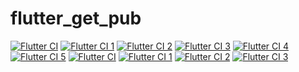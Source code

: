 # flutter_get_pub
[![Flutter CI](https://github.com/yy1300326388/flutter_pub_get/actions/workflows/flutter.yml/badge.svg)](https://github.com/yy1300326388/flutter_pub_get/actions/workflows/flutter.yml)
[![Flutter CI 1](https://github.com/yy1300326388/flutter_pub_get/actions/workflows/flutter1.yml/badge.svg)](https://github.com/yy1300326388/flutter_pub_get/actions/workflows/flutter1.yml)
[![Flutter CI 2](https://github.com/yy1300326388/flutter_pub_get/actions/workflows/flutter2.yml/badge.svg)](https://github.com/yy1300326388/flutter_pub_get/actions/workflows/flutter2.yml)
[![Flutter CI 3](https://github.com/yy1300326388/flutter_pub_get/actions/workflows/flutter3.yml/badge.svg)](https://github.com/yy1300326388/flutter_pub_get/actions/workflows/flutter3.yml)
[![Flutter CI 4](https://github.com/yy1300326388/flutter_pub_get/actions/workflows/flutter4.yml/badge.svg)](https://github.com/yy1300326388/flutter_pub_get/actions/workflows/flutter4.yml)
[![Flutter CI 5](https://github.com/yy1300326388/flutter_pub_get/actions/workflows/flutter5.yml/badge.svg)](https://github.com/yy1300326388/flutter_pub_get/actions/workflows/flutter5.yml)
[![Flutter CI](https://github.com/yy1300326388/flutter_pub_get/actions/workflows/flutter.yml/badge.svg)](https://github.com/yy1300326388/flutter_pub_get/actions/workflows/flutter6.yml)
[![Flutter CI 1](https://github.com/yy1300326388/flutter_pub_get/actions/workflows/flutter1.yml/badge.svg)](https://github.com/yy1300326388/flutter_pub_get/actions/workflows/flutter7.yml)
[![Flutter CI 2](https://github.com/yy1300326388/flutter_pub_get/actions/workflows/flutter2.yml/badge.svg)](https://github.com/yy1300326388/flutter_pub_get/actions/workflows/flutter8.yml)
[![Flutter CI 3](https://github.com/yy1300326388/flutter_pub_get/actions/workflows/flutter3.yml/badge.svg)](https://github.com/yy1300326388/flutter_pub_get/actions/workflows/flutter9.yml)
